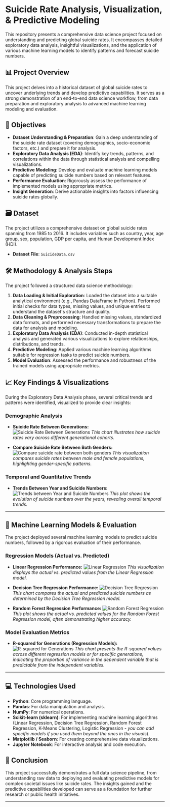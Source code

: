 # Suicide Rate Analysis, Visualization, & Predictive Modeling

This repository presents a comprehensive data science project focused on understanding and predicting global suicide rates. It encompasses detailed exploratory data analysis, insightful visualizations, and the application of various machine learning models to identify patterns and forecast suicide numbers.

## 📊 Project Overview

This project delves into a historical dataset of global suicide rates to uncover underlying trends and develop predictive capabilities. It serves as a strong demonstration of an end-to-end data science workflow, from data preparation and exploratory analysis to advanced machine learning modeling and evaluation.

## 🎯 Objectives

* **Dataset Understanding & Preparation**: Gain a deep understanding of the suicide rate dataset (covering demographics, socio-economic factors, etc.) and prepare it for analysis.
* **Exploratory Data Analysis (EDA)**: Identify key trends, patterns, and correlations within the data through statistical analysis and compelling visualizations.
* **Predictive Modeling**: Develop and evaluate machine learning models capable of predicting suicide numbers based on relevant features.
* **Performance Evaluation**: Rigorously assess the performance of implemented models using appropriate metrics.
* **Insight Generation**: Derive actionable insights into factors influencing suicide rates globally.

## 🗃️ Dataset

The project utilizes a comprehensive dataset on global suicide rates spanning from 1985 to 2016. It includes variables such as country, year, age group, sex, population, GDP per capita, and Human Development Index (HDI).

* **Dataset File**: `SuicideData.csv`

## 🛠️ Methodology & Analysis Steps

The project followed a structured data science methodology:

1.  **Data Loading & Initial Exploration**: Loaded the dataset into a suitable analytical environment (e.g., Pandas DataFrame in Python). Performed initial checks for data types, missing values, and unique entries to understand the dataset's structure and quality.
2.  **Data Cleaning & Preprocessing**: Handled missing values, standardized data formats, and performed necessary transformations to prepare the data for analysis and modeling.
3.  **Exploratory Data Analysis (EDA)**: Conducted in-depth statistical analysis and generated various visualizations to explore relationships, distributions, and trends.
5.  **Predictive Modeling**: Applied various machine learning algorithms suitable for regression tasks to predict suicide numbers.
6.  **Model Evaluation**: Assessed the performance and robustness of the trained models using appropriate metrics.

## 📈 Key Findings & Visualizations

During the Exploratory Data Analysis phase, several critical trends and patterns were identified, visualized to provide clear insights:

### Demographic Analysis
* **Suicide Rate Between Generations:**
    ![Suicide Rate Between Generations](visualizations/Sucide_Rate_Between_Genertions.png)
    *This chart illustrates how suicide rates vary across different generational cohorts.*

* **Compare Suicide Rate Between Both Genders:**
    ![Compare suicide rate between both genders](visualizations/Compare_suicide_rate_between_both_genders.png)
    *This visualization compares suicide rates between male and female populations, highlighting gender-specific patterns.*

### Temporal and Quantitative Trends
* **Trends Between Year and Suicide Numbers:**
    ![Trends between Year and Suicide Numbers](visualizations/Trends_between_Year_and_Suicide_Numbers.png)
    *This plot shows the evolution of suicide numbers over the years, revealing overall temporal trends.*

---

## 🤖 Machine Learning Models & Evaluation

The project deployed several machine learning models to predict suicide numbers, followed by a rigorous evaluation of their performance.

### Regression Models (Actual vs. Predicted)
* **Linear Regression Performance:**
    ![Linear Regression](visualizations/Linear_regression.png)
    *This visualization displays the actual vs. predicted values from the Linear Regression model.*

* **Decision Tree Regression Performance:**
    ![Decision Tree Regression](visualizations/Decision_Tree_Regression.png)
    *This chart compares the actual and predicted suicide numbers as determined by the Decision Tree Regression model.*

* **Random Forest Regression Performance:**
    ![Random Forest Regression](visualizations/Random_Forest_Regression.png)
    *This plot shows the actual vs. predicted values for the Random Forest Regression model, often demonstrating higher accuracy.*

### Model Evaluation Metrics
* **R-squared for Generations (Regression Models):**
    ![R-squared for Generations](visualizations/R-squared_for_generations.png)
    *This chart presents the R-squared values across different regression models or for specific generations, indicating the proportion of variance in the dependent variable that is predictable from the independent variables.*

---

## 💻 Technologies Used

* **Python**: Core programming language.
* **Pandas**: For data manipulation and analysis.
* **NumPy**: For numerical operations.
* **Scikit-learn (sklearn)**: For implementing machine learning algorithms (Linear Regression, Decision Tree Regression, Random Forest Regression, K-Means Clustering, Logistic Regression - *you can add specific models if you used them beyond the ones in the visuals*).
* **Matplotlib / Seaborn**: For creating comprehensive data visualizations.
* **Jupyter Notebook**: For interactive analysis and code execution.

## 🚀 Conclusion

This project successfully demonstrates a full data science pipeline, from understanding raw data to deploying and evaluating predictive models for complex societal issues like suicide rates. The insights gained and the predictive capabilities developed can serve as a foundation for further research or public health initiatives.

---
